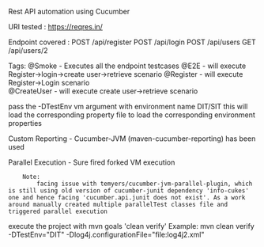 Rest API automation using Cucumber

URI tested : https://reqres.in/

Endpoint covered :
	POST	/api/register
	POST	/api/login 
	POST	/api/users
	GET		/api/users/2

Tags:
	@Smoke<default>		-	Executes all the endpoint testcases
	@E2E				-	will execute Register->login->create user->retrieve scenario
	@Register			-	will execute Register->Login scenario		
	@CreateUser			-	will execute create user->retrieve scenario
	
pass the -DTestEnv vm argument with environment name DIT/SIT this will load the corresponding property file to load the corresponding environment properties

Custom Reporting - Cucumber-JVM (maven-cucumber-reporting) has been used

Parallel Execution - Sure fired forked VM execution

		Note:	
			facing issue with temyers/cucumber-jvm-parallel-plugin, which is still using old version of cucumber-junit dependency 'info-cukes' one and hence facing 'cucumber.api.junit does not exist'. As a work around manually created multiple parallelTest classes file and triggered parallel execution
			
execute the project with mvn goals 'clean verify' Example: mvn clean verify -DTestEnv="DIT" -Dlog4j.configurationFile="file:log4j2.xml"


			